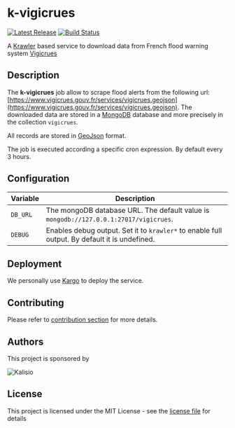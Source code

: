 # k-vigicrues

[![Latest Release](https://img.shields.io/github/v/tag/kalisio/k-vigicrues?sort=semver&label=latest)](https://github.com/kalisio/k-vigcrues/releases)
[![Build Status](https://travis-ci.com/kalisio/k-vigicrues.png?branch=master)](https://travis-ci.org/kalisio/k-vigicrues)

A [Krawler](https://kalisio.github.io/krawler/) based service to download data from French flood warning system [Vigicrues](https://www.vigicrues.gouv.fr/)

## Description

The **k-vigicrues** job allow to scrape flood alerts from the following url: [https://www.vigicrues.gouv.fr/services/vigicrues.geojson](https://www.vigicrues.gouv.fr/services/vigicrues.geojson). The downloaded data are stored in a [MongoDB](https://www.mongodb.com/) database and more precisely in the collection `vigicrues`.

All records are stored in [GeoJson](https://fr.wikipedia.org/wiki/GeoJSON) format.

The job is executed according a specific cron expression. By default every 3 hours.

## Configuration

| Variable | Description |
|--- | --- |
| `DB_URL` | The mongoDB database URL. The default value is `mongodb://127.0.0.1:27017/vigicrues`. |
| `DEBUG` | Enables debug output. Set it to `krawler*` to enable full output. By default it is undefined. |

## Deployment

We personally use [Kargo](https://kalisio.github.io/kargo/) to deploy the service.

## Contributing

Please refer to [contribution section](./CONTRIBUTING.md) for more details.

## Authors

This project is sponsored by 

![Kalisio](https://s3.eu-central-1.amazonaws.com/kalisioscope/kalisio/kalisio-logo-black-256x84.png)

## License

This project is licensed under the MIT License - see the [license file](./LICENSE) for details



